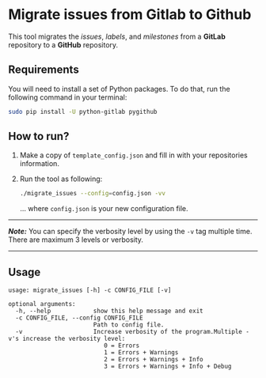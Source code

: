 # Migrate issues from Gitlab to Github

This tool migrates the *issues*, *labels*, and *milestones* from a **GitLab** repository to a **GitHub** repository. 

## Requirements

You will need to install a set of Python packages. To do that, run the following command in your terminal:

```bash
sudo pip install -U python-gitlab pygithub
```

## How to run?

1. Make a copy of `template_config.json` and fill in with your repositories information. 

2. Run the tool as following:

    ```bash
    ./migrate_issues --config=config.json -vv
    ```
    
    ... where `config.json` is your new configuration file. 

---
***Note:*** You can specify the verbosity level by using the `-v` tag multiple time. There are maximum 3 levels or verbosity.

---

## Usage

    usage: migrate_issues [-h] -c CONFIG_FILE [-v]
    
    optional arguments:
      -h, --help            show this help message and exit
      -c CONFIG_FILE, --config CONFIG_FILE
                            Path to config file.
      -v                    Increase verbosity of the program.Multiple -v's increase the verbosity level:
                               0 = Errors
                               1 = Errors + Warnings
                               2 = Errors + Warnings + Info
                               3 = Errors + Warnings + Info + Debug
